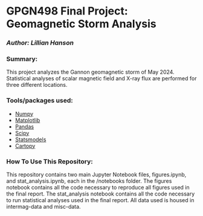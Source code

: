 # GPGN498 Final Project: Geomagnetic Storm Analysis
### *Author: Lillian Hanson*

### Summary:
This project analyzes the Gannon geomagnetic storm of May 2024. Statistical analyses of scalar magnetic field and X-ray flux are performed for three different locations. 

### Tools/packages used:
- [Numpy](https://numpy.org/)
- [Matplotlib](https://matplotlib.org/)
- [Pandas](https://pandas.pydata.org/)
- [Scipy](https://docs.scipy.org/doc/scipy/)
- [Statsmodels](https://www.statsmodels.org/stable/index.html)
- [Cartopy](https://pypi.org/project/Cartopy/)


### How To Use This Repository:
This repository contains two main Jupyter Notebook files, figures.ipynb, and stat_analysis.ipynb, each in the /notebooks folder. The figures notebook contains all the code necessary to reproduce all figures used in the final report. The stat_analysis notebook contains all the code necessary to run statistical analyses used in the final report. All data used is housed in intermag-data and misc-data. 